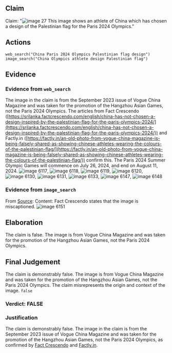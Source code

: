 ## Claim
Claim: "![image 27](media/39.jpg) This image shows an athlete of China which has chosen a design of the Palestinian flag for the Paris 2024 Olympics."

## Actions
```
web_search("China Paris 2024 Olympics Palestinian flag design")
image_search("China Olympics athlete design Palestinian flag")
```

## Evidence
### Evidence from `web_search`
The image in the claim is from the September 2023 issue of Vogue China Magazine and was taken for the promotion of the Hangzhou Asian Games, not the Paris 2024 Olympics. The articles from Fact Crescendo ([https://srilanka.factcrescendo.com/english/china-has-not-chosen-a-design-inspired-by-the-palestinian-flag-for-the-paris-olympics-2024/](https://srilanka.factcrescendo.com/english/china-has-not-chosen-a-design-inspired-by-the-palestinian-flag-for-the-paris-olympics-2024/)) and Factly.in ([https://factly.in/an-old-photo-from-vogue-china-magazine-is-being-falsely-shared-as-showing-chinese-athletes-wearing-the-colours-of-the-palestinian-flag/](https://factly.in/an-old-photo-from-vogue-china-magazine-is-being-falsely-shared-as-showing-chinese-athletes-wearing-the-colours-of-the-palestinian-flag/)) confirm this. The Paris 2024 Summer Olympic Games will commence on July 26, 2024, and end on August 11, 2024. ![image 6117](media/2025-08-29_19-42-1756496526-987019.jpg), ![image 6118](media/2025-08-29_19-42-1756496528-457385.jpg), ![image 6119](media/2025-08-29_19-42-1756496530-000147.jpg), ![image 6120](media/2025-08-29_19-42-1756496532-723644.jpg), ![image 6130](media/2025-08-29_19-42-1756496549-226193.jpg), ![image 6131](media/2025-08-29_19-42-1756496549-749441.jpg), ![image 6133](media/2025-08-29_19-42-1756496554-597668.jpg), ![image 6147](media/2025-08-29_19-42-1756496572-936498.jpg), ![image 6148](media/2025-08-29_19-42-1756496573-261707.jpg)


### Evidence from `image_search`
From [Source](https://english.factcrescendo.com/2024/07/26/china-has-not-chosen-a-design-inspired-by-the-palestinian-flag-for-the-paris-olympics-2024/): 
Content: Fact Crescendo states that the image is miscaptioned. ![image 6151](media/2025-08-29_19-43-1756496586-567175.jpg)


## Elaboration
The claim is false. The image is from Vogue China Magazine and was taken for the promotion of the Hangzhou Asian Games, not the Paris 2024 Olympics.


## Final Judgement
The claim is demonstrably false. The image is from Vogue China Magazine and was taken for the promotion of the Hangzhou Asian Games, not the Paris 2024 Olympics. The claim misrepresents the origin and context of the image. `false`

### Verdict: FALSE

### Justification
The claim is demonstrably false. The image in the claim is from the September 2023 issue of Vogue China Magazine and was taken for the promotion of the Hangzhou Asian Games, not the Paris 2024 Olympics, as confirmed by [Fact Crescendo](https://srilanka.factcrescendo.com/english/china-has-not-chosen-a-design-inspired-by-the-palestinian-flag-for-the-paris-olympics-2024/) and [Factly.in](https://factly.in/an-old-photo-from-vogue-china-magazine-is-being-falsely-shared-as-showing-chinese-athletes-wearing-the-colours-of-the-palestinian-flag/).
